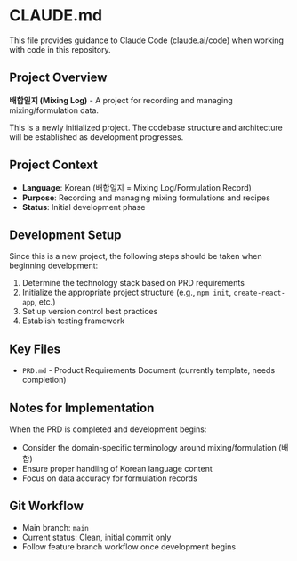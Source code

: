 # CLAUDE.md

This file provides guidance to Claude Code (claude.ai/code) when working with code in this repository.

## Project Overview

**배합일지 (Mixing Log)** - A project for recording and managing mixing/formulation data.

This is a newly initialized project. The codebase structure and architecture will be established as development progresses.

## Project Context

- **Language**: Korean (배합일지 = Mixing Log/Formulation Record)
- **Purpose**: Recording and managing mixing formulations and recipes
- **Status**: Initial development phase

## Development Setup

Since this is a new project, the following steps should be taken when beginning development:

1. Determine the technology stack based on PRD requirements
2. Initialize the appropriate project structure (e.g., `npm init`, `create-react-app`, etc.)
3. Set up version control best practices
4. Establish testing framework

## Key Files

- `PRD.md` - Product Requirements Document (currently template, needs completion)

## Notes for Implementation

When the PRD is completed and development begins:
- Consider the domain-specific terminology around mixing/formulation (배합)
- Ensure proper handling of Korean language content
- Focus on data accuracy for formulation records

## Git Workflow

- Main branch: `main`
- Current status: Clean, initial commit only
- Follow feature branch workflow once development begins
